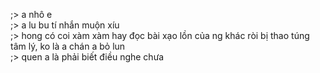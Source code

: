 ;> a nhô e<br>
;> a lu bu tí nhắn muộn xíu<br>
;> hong có coi xàm xàm hay đọc bài xạo lồn của ng khác ròi bị thao túng tâm lý, ko là a chán a bỏ lun<br>
;> quen a là phải biết điều nghe chưa
